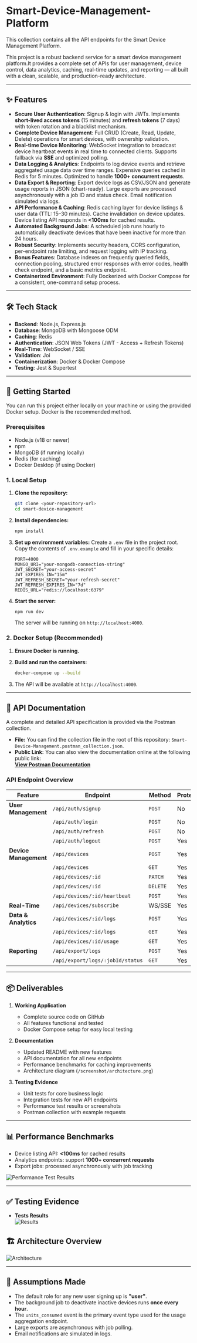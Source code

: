 # Smart-Device-Management-Platform
This collection contains all the API endpoints for the Smart Device Management Platform.

This project is a robust backend service for a smart device management platform.It provides a complete set of APIs for user management, device control, data analytics, caching, real-time updates, and reporting — all built with a clean, scalable, and production-ready architecture.

---

## ✨ Features

* **Secure User Authentication**: Signup & login with JWTs. Implements **short-lived access tokens** (15 minutes) and **refresh tokens** (7 days) with token rotation and a blacklist mechanism.
* **Complete Device Management**: Full CRUD (Create, Read, Update, Delete) operations for smart devices, with ownership validation.
* **Real-time Device Monitoring**: WebSocket integration to broadcast device heartbeat events in real time to connected clients. Supports fallback via **SSE** and optimized polling.
* **Data Logging & Analytics**: Endpoints to log device events and retrieve aggregated usage data over time ranges. Expensive queries cached in Redis for 5 minutes. Optimized to handle **1000+ concurrent requests**.
* **Data Export & Reporting**: Export device logs as CSV/JSON and generate usage reports in JSON (chart-ready). Large exports are processed asynchronously with a job ID and status check. Email notification simulated via logs.
* **API Performance & Caching**: Redis caching layer for device listings & user data (TTL: 15–30 minutes). Cache invalidation on device updates. Device listing API responds in **<100ms** for cached results.
* **Automated Background Jobs**: A scheduled job runs hourly to automatically deactivate devices that have been inactive for more than 24 hours.
* **Robust Security**: Implements security headers, CORS configuration, per-endpoint rate limiting, and request logging with IP tracking.
* **Bonus Features**: Database indexes on frequently queried fields, connection pooling, structured error responses with error codes, health check endpoint, and a basic metrics endpoint.
* **Containerized Environment**: Fully Dockerized with Docker Compose for a consistent, one-command setup process.

---

## 🛠️ Tech Stack

* **Backend**: Node.js, Express.js  
* **Database**: MongoDB with Mongoose ODM  
* **Caching**: Redis  
* **Authentication**: JSON Web Tokens (JWT - Access + Refresh Tokens)  
* **Real-Time**: WebSocket / SSE  
* **Validation**: Joi  
* **Containerization**: Docker & Docker Compose  
* **Testing**: Jest & Supertest  

---

## 🚀 Getting Started

You can run this project either locally on your machine or using the provided Docker setup. Docker is the recommended method.

### Prerequisites

* Node.js (v18 or newer)  
* npm  
* MongoDB (if running locally)  
* Redis (for caching)  
* Docker Desktop (if using Docker)  

### 1. Local Setup

1. **Clone the repository:**
    ```bash
    git clone <your-repository-url>
    cd smart-device-management
    ```

2. **Install dependencies:**
    ```bash
    npm install
    ```

3. **Set up environment variables:**
    Create a `.env` file in the project root. Copy the contents of `.env.example` and fill in your specific details:
    ```env
    PORT=4000
    MONGO_URI="your-mongodb-connection-string"
    JWT_SECRET="your-access-secret"
    JWT_EXPIRES_IN="15m"
    JWT_REFRESH_SECRET="your-refresh-secret"
    JWT_REFRESH_EXPIRES_IN="7d"
    REDIS_URL="redis://localhost:6379"
    ```

4. **Start the server:**
    ```bash
    npm run dev
    ```
    The server will be running on `http://localhost:4000`.

### 2. Docker Setup (Recommended)

1. **Ensure Docker is running.**

2. **Build and run the containers:**
    ```bash
    docker-compose up --build
    ```

3. The API will be available at `http://localhost:4000`.

---

## 📄 API Documentation

A complete and detailed API specification is provided via the Postman collection.

* **File:** You can find the collection file in the root of this repository: `Smart-Device-Management.postman_collection.json`.  
* **Public Link:** You can also view the documentation online at the following public link:  
  [**View Postman Documentation**](https://documenter.getpostman.com/view/40691244/2sB3BHnUov)

### API Endpoint Overview

| Feature             | Endpoint                       | Method | Protected |
| ------------------- | ------------------------------ | ------ | --------- |
| **User Management** | `/api/auth/signup`             | `POST` | No        |
|                     | `/api/auth/login`              | `POST` | No        |
|                     | `/api/auth/refresh`            | `POST` | No        |
|                     | `/api/auth/logout`             | `POST` | Yes       |
| **Device Management** | `/api/devices`               | `POST` | Yes       |
|                     | `/api/devices`                 | `GET`  | Yes       |
|                     | `/api/devices/:id`             | `PATCH`| Yes       |
|                     | `/api/devices/:id`             | `DELETE`| Yes      |
|                     | `/api/devices/:id/heartbeat`   | `POST` | Yes       |
| **Real-Time**       | `/api/devices/subscribe`       | WS/SSE | Yes       |
| **Data & Analytics**| `/api/devices/:id/logs`        | `POST` | Yes       |
|                     | `/api/devices/:id/logs`        | `GET`  | Yes       |
|                     | `/api/devices/:id/usage`       | `GET`  | Yes       |
| **Reporting**       | `/api/export/logs`             | `POST` | Yes       |
|                     | `/api/export/logs/:jobId/status`| `GET` | Yes       |

---

## 📦 Deliverables

1. **Working Application**  
   * Complete source code on GitHub  
   * All features functional and tested  
   * Docker Compose setup for easy local testing  

2. **Documentation**  
   * Updated README with new features  
   * API documentation for all new endpoints  
   * Performance benchmarks for caching improvements  
   * Architecture diagram (`/screenshot/architecture.png`)  

3. **Testing Evidence**  
   * Unit tests for core business logic  
   * Integration tests for new API endpoints  
   * Performance test results or screenshots  
   * Postman collection with example requests  

---

## 📊 Performance Benchmarks

* Device listing API: **<100ms** for cached results  
* Analytics endpoints: support **1000+ concurrent requests**  
* Export jobs: processed asynchronously with job tracking  

![Performance Test Results](./docs/performance-tests.png)

---

## ✅ Testing Evidence

* **Tests Results**  
  ![Results](./screenshot/test.png)


## 🏗️ Architecture Overview

![Architecture](./screenshot/architecture.png)

---

## 🤔 Assumptions Made

* The default role for any new user signing up is **"user"**.  
* The background job to deactivate inactive devices runs **once every hour**.  
* The `units_consumed` event is the primary event type used for the usage aggregation endpoint.  
* Large exports are asynchronous with job polling.  
* Email notifications are simulated in logs.  
